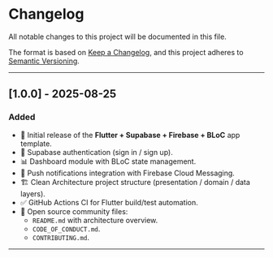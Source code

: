 # Changelog
All notable changes to this project will be documented in this file.

The format is based on [Keep a Changelog](https://keepachangelog.com/en/1.0.0/),
and this project adheres to [Semantic Versioning](https://semver.org/spec/v2.0.0.html).

---

## [1.0.0] - 2025-08-25
### Added
- 🚀 Initial release of the **Flutter + Supabase + Firebase + BLoC** app template.
- 🔐 Supabase authentication (sign in / sign up).
- 📊 Dashboard module with BLoC state management.
- 🔔 Push notifications integration with Firebase Cloud Messaging.
- 🏗️ Clean Architecture project structure (presentation / domain / data layers).
- ✅ GitHub Actions CI for Flutter build/test automation.
- 📄 Open source community files:
  - `README.md` with architecture overview.
  - `CODE_OF_CONDUCT.md`.
  - `CONTRIBUTING.md`.

---
